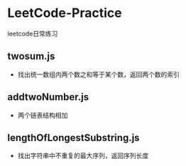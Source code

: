 # LeetCode-Practice
leetcode日常练习
## twosum.js
* 找出统一数组内两个数之和等于某个数，返回两个数的索引
## addtwoNumber.js
* 两个链表结构相加
## lengthOfLongestSubstring.js
* 找出字符串中不重复的最大序列，返回序列长度